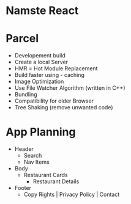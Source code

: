 # Namste React 


# Parcel
 - Developement build
 - Create a local Server
 - HMR = Hot Module Replacement 
 - Build faster using - caching
 - Image Optimization
 - Use File Watcher Algorithm (written in C++)
 - Bundling
 - Compatibility for older Browser
 - Tree Shaking (remove unwanted code)


 # App Planning
 - Header
    - Search
    - Nav Items
 - Body
    - Restaurant Cards
       - Restaurant Details
 - Footer
    - Copy Rights | Privacy Policy | Contact